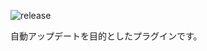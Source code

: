 ![release](https://github.com/megane9988/megane-auto-update/Upload%20Release%20Asset/release/badge.svg)

自動アップデートを目的としたプラグインです。